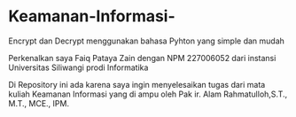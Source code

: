 # Keamanan-Informasi-
Encrypt dan Decrypt menggunakan bahasa Pyhton yang simple dan mudah

Perkenalkan saya Faiq Pataya Zain dengan NPM 227006052 dari instansi Universitas Siliwangi prodi Informatika

Di Repository ini ada karena saya ingin menyelesaikan tugas dari mata kuliah Keamanan Informasi yang di ampu oleh Pak ir. Alam Rahmatulloh,S.T., M.T., MCE., IPM.
